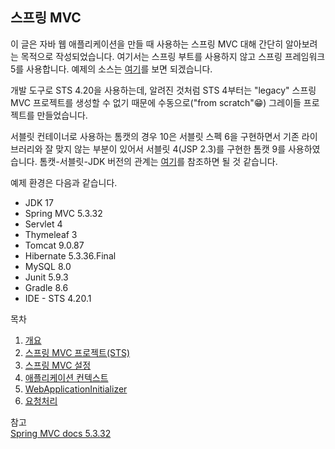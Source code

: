 ## 스프링 MVC

이 글은 자바 웹 애플리케이션을 만들 때 사용하는 스프링 MVC 대해 간단히 알아보려는 목적으로 작성되었습니다. 여기서는 스프링 부트를 사용하지 않고 스프링 프레임워크 5를 사용합니다. 예제의 소스는 [여기](https://github.com/boyd-dev/demo-mvc/tree/main/example)를 보면 되겠습니다.

개발 도구로 STS 4.20을 사용하는데, 알려진 것처럼 STS 4부터는 "legacy" 스프링 MVC 프로젝트를 생성할 수 없기 때문에 수동으로("from scratch"😁) 그레이들 프로젝트를 만들었습니다.  

서블릿 컨테이너로 사용하는 톰캣의 경우 10은 서블릿 스펙 6을 구현하면서 기존 라이브러리와 잘 맞지 않는 부분이 있어서 서블릿 4(JSP 2.3)를 구현한 톰캣 9를 사용하였습니다. 톰캣-서블릿-JDK 버전의 관계는 [여기](https://tomcat.apache.org/whichversion.html)를 참조하면 될 것 같습니다.

예제 환경은 다음과 같습니다.

- JDK 17
- Spring MVC 5.3.32
- Servlet 4
- Thymeleaf 3
- Tomcat 9.0.87
- Hibernate 5.3.36.Final
- MySQL 8.0
- Junit 5.9.3
- Gradle 8.6
- IDE - STS 4.20.1

목차

1. [개요](01/README.md)
2. [스프링 MVC 프로젝트(STS)](02/README.md)
3. [스프링 MVC 설정](03/README.md)
4. [애플리케이션 컨텍스트](04/README.md)
5. [WebApplicationInitializer](05/README.md)
6. [요청처리](06/README.md)

참고  
[Spring MVC docs 5.3.32](https://docs.spring.io/spring-framework/docs/5.3.32/reference/html/web.html#mvc)
